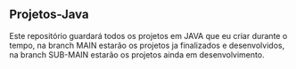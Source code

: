## Projetos-Java

Este repositório guardará todos os projetos em JAVA que eu criar durante o tempo, na branch MAIN estarão os projetos ja finalizados e desenvolvidos, na branch SUB-MAIN estarão os projetos ainda em desenvolvimento.
